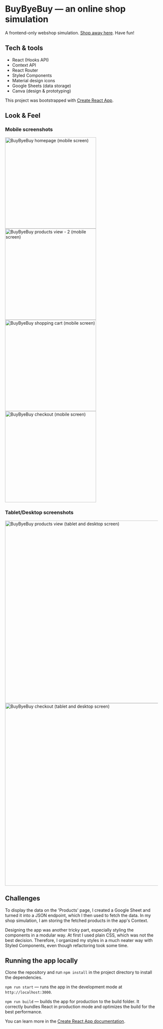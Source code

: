 # BuyByeBuy — an online shop simulation

A frontend-only webshop simulation. [Shop away here](https://buybyebuy.vercel.app/). Have fun!

## Tech & tools

- React (Hooks API)
- Context API
- React Router
- Styled Components
- Material design icons
- Google Sheets (data storage)
- Canva (design & prototyping)

This project was bootstrapped with [Create React App](https://github.com/facebook/create-react-app).

## Look & Feel

### Mobile screenshots

<img src="./screenshots/10-home-mobile.png" width="300" alt="BuyByeBuy homepage (mobile screen)">
<img src="./screenshots/40-products-mobile.png" width="300" alt="BuyByeBuy products view - 2 (mobile screen)">
<img src="./screenshots/50-cart-mobile.png" width="300" alt="BuyByeBuy shopping cart (mobile screen)">
<img src="./screenshots/60-checkout-mobile.png" width="300" alt="BuyByeBuy checkout (mobile screen)">

### Tablet/Desktop screenshots

<img src="./screenshots/1-products-desktop.png" width="600" alt="BuyByeBuy products view (tablet and desktop screen)">
<img src="./screenshots/3-checkout-desktop.png" width="600" alt="BuyByeBuy checkout (tablet and desktop screen)">

## Challenges

To display the data on the 'Products' page, I created a Google Sheet and turned it into a JSON endpoint, which I then used to fetch the data. In my shop simulation, I am storing the fetched products in the app's Context.

Designing the app was another tricky part, especially styling the components in a modular way. At first I used plain CSS, which was not the best decision. Therefore, I organized my styles in a much neater way with Styled Components, even though refactoring took some time.

## Running the app locally

Clone the repository and run `npm install` in the project directory to install the dependencies.

`npm run start` — runs the app in the development mode at `http://localhost:3000`.

`npm run build` — builds the app for production to the build folder. It correctly bundles React in production mode and optimizes the build for the best performance.

You can learn more in the [Create React App documentation](https://facebook.github.io/create-react-app/docs/getting-started).
